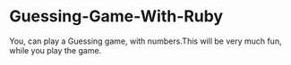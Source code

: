 # Guessing-Game-With-Ruby
You, can play a Guessing game, with numbers.This will be very much fun, while you play the game.
